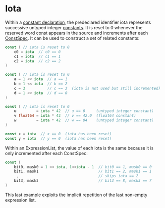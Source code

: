 # Iota

Within a [constant declaration](/Declarations%20and%20scope/constant_declarations.html), the predeclared identifier iota represents successive untyped integer [constants](/Constants/). It is reset to 0 whenever the reserved word const appears in the source and increments after each [ConstSpec](/Declarations%20and%20scope/constant_declarations.html#ConstSpec). It can be used to construct a set of related constants:

```go
const ( // iota is reset to 0
    c0 = iota  // c0 == 0
    c1 = iota  // c1 == 1
    c2 = iota  // c2 == 2
)

const ( // iota is reset to 0
    a = 1 << iota  // a == 1
    b = 1 << iota  // b == 2
    c = 3          // c == 3  (iota is not used but still incremented)
    d = 1 << iota  // d == 8
)

const ( // iota is reset to 0
    u         = iota * 42  // u == 0     (untyped integer constant)
    v float64 = iota * 42  // v == 42.0  (float64 constant)
    w         = iota * 42  // w == 84    (untyped integer constant)
)

const x = iota  // x == 0  (iota has been reset)
const y = iota  // y == 0  (iota has been reset)
```

Within an ExpressionList, the value of each iota is the same because it is only incremented after each ConstSpec:

```go
const (
    bit0, mask0 = 1 << iota, 1<<iota - 1  // bit0 == 1, mask0 == 0
    bit1, mask1                           // bit1 == 2, mask1 == 1
    _, _                                  // skips iota == 2
    bit3, mask3                           // bit3 == 8, mask3 == 7
)
```

This last example exploits the implicit repetition of the last non-empty expression list.